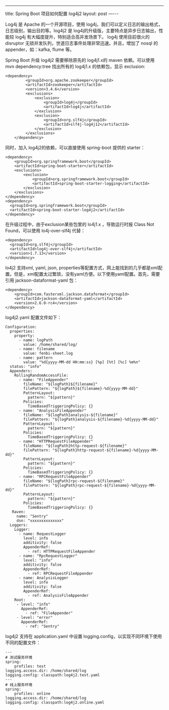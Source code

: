 ---
title: Spring Boot 项目如何配置 log4j2
layout: post
—---

Log4j 是 Apache 的一个开源项目，使用 log4j，我们可以定义日志的输出格式，日志级别，输出目的等。log4j2 是 log4j的升级版，主要特点是异步日志输出，性能较 log4j 有大幅度提升，特别适合高并发场景下。 log4j 使用目前很火的 disruptor 无锁并发队列，世道日志事件处理非常迅速。并且，增加了 nosql 的 appender，如：kafka, flume 等。

Spring Boot 升级 log4j2 需要移除原先的 log4j1.x的 maven 依赖。可以使用 mvn dependency:tree 找出所有的 log4j1.x 的依赖包，显示 exclusion:

    <dependency>
             <groupId>org.apache.zookeeper</groupId>
             <artifactId>zookeeper</artifactId>
             <version>3.4.6</version>
             <exclusions>
                 <exclusion>
                     <groupId>log4j</groupId>
                     <artifactId>log4j</artifactId>
                 </exclusion>
                 <exclusion>
                     <groupId>org.slf4j</groupId>
                     <artifactId>slf4j-log4j12</artifactId>
                 </exclusion>
             </exclusions>
        </dependency>

同时，加入 log4j2的依赖，可以直接使用 spring-boot 提供的 starter：

    <dependency>
        <groupId>org.springframework.boot</groupId>
        <artifactId>spring-boot-starter</artifactId>
        <exclusions>
            <exclusion>
                <groupId>org.springframework.boot</groupId>
                <artifactId>spring-boot-starter-logging</artifactId>
            </exclusion>
        </exclusions>
    </dependency>
    <dependency>
      <groupId>org.springframework.boot</groupId>
      <artifactId>spring-boot-starter-log4j2</artifactId>
    </dependency> 

在升级过程中，由于exclusion某些包里的 lo4j1.x ，导致运行时报 Class Not Found，可以使用 lo4j-over-slf4j 代替：

    <dependency>
      <groupId>org.slf4j</groupId>
      <artifactId>log4j-over-slf4j</artifactId>
      <version>1.7.13</version>
    </dependency>

lo4j2 支持xml, yaml, json, properties等配置方式，网上能找到的几乎都是xml配置。但是，xml配置太过繁琐，没有yaml方便。以下使用yaml配置。首先，需要引用 jackson-dataformat-yaml 包：

    <dependency>
        <groupId>com.fasterxml.jackson.dataformat</groupId>
        <artifactId>jackson-dataformat-yaml</artifactId>
        <version>2.6.0-rc4</version>
    </dependency>

log4j2.yaml 配置文件如下：

    Configuration:
      properties:
        property:
          - name: logPath
            value: /home/shared/log/
          - name: filename
            value: fenbi-sheet.log
          - name: pattern
            value: "%d{yyyy-MM-dd HH:mm:ss} [%p] [%t] [%c] %m%n"
      status: "info"
      Appenders:
        RollingRandomAccessFile:
          - name: "FileAppender"
            fileName: "${logPath}${filename}"
            filePattern: "${logPath}${filename}-%d{yyyy-MM-dd}"
            PatternLayout:
              pattern: "${pattern}"
            Policies:
              TimeBasedTriggeringPolicy: {}
          - name: "AnalysisFileAppender"
            fileName: "${logPath}analysis-${filename}"
            filePattern: "${logPath}analysis-${filename}-%d{yyyy-MM-dd}"
            PatternLayout:
              pattern: "${pattern}"
            Policies:
              TimeBasedTriggeringPolicy: {}
          - name: "HTTPRequestFileAppender"
            fileName: "${logPath}http-request-${filename}"
            filePattern: "${logPath}http-request-${filename}-%d{yyyy-MM-dd}"
            PatternLayout:
              pattern: "${pattern}"
            Policies:
              TimeBasedTriggeringPolicy: {}
          - name: "RPCRequestFileAppender"
            fileName: "${logPath}rpc-request-${filename}"
            filePattern: "${logPath}rpc-request-${filename}-%d{yyyy-MM-dd}"
            PatternLayout:
              pattern: "${pattern}"
            Policies:
              TimeBasedTriggeringPolicy: {}
       Raven:
         name: "Sentry"
         dsn: "xxxxxxxxxxxxxx"
      Loggers:
        Logger:
          - name: RequestLogger
            level: info
            additivity: false
            AppenderRef:
              - ref: HTTPRequestFileAppender
          - name: "RpcRequestLogger"
            level: "info"
            additivity: false
            AppenderRef:
              - ref: RPCRequestFileAppender
          - name: AnalysisLogger
            level: info
            additivity: false
            AppenderRef:
              - ref: AnalysisFileAppender
        Root:
         - level: "info"
           AppenderRef:
             - ref: "FileAppender"
         - level: "error"
           AppenderRef:
             - ref: "Sentry"

log4j2 支持在 application.yaml 中设置 logging.config，以实现不同环境下使用不同的配置文件：

    ---
    # 测试服务环境
    spring:
        profiles: test
    logging.access.dir: /home/shared/log
    logging.config: classpath:log4j2.test.yaml
    ---
    # 线上服务环境
    spring:
        profiles: online
    logging.access.dir: /home/shared/log
    logging.config: classpath:log4j2.online.yaml

